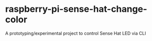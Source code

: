 # raspberry-pi-sense-hat-change-color
A prototyping/experimental project to control Sense Hat LED via CLI
